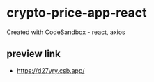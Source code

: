 # crypto-price-app-react
Created with CodeSandbox - react, axios

## preview link
- https://d27yry.csb.app/
